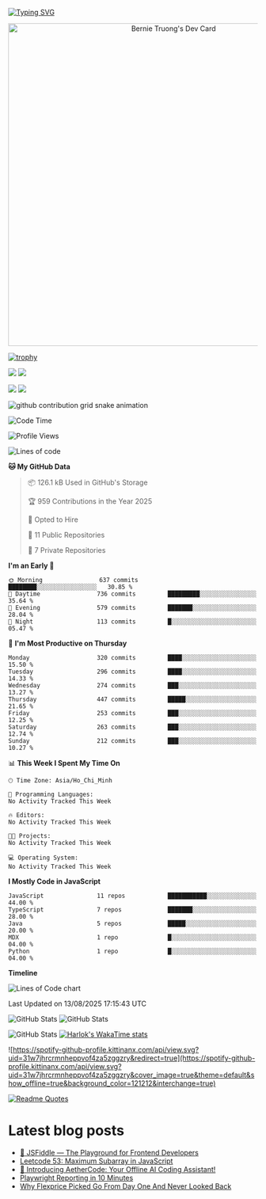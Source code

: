 [![Typing SVG](https://readme-typing-svg.demolab.com?font=Fira+Code&pause=1000&color=F37022&center=true&vCenter=true&random=true&width=435&lines=A+Senior+Student+at+FPT+University;A+Member+of+Japanese+Software+Club;A+Passionate+and+Curiosity+Developer)](https://git.io/typing-svg)

<div align="center">
   <a href="https://app.daily.dev/bernietruong">
      <img src="./devcard.png" width="652" alt="Bernie Truong's Dev Card"/>
   </a>
</div>

[![trophy](https://github-profile-trophy.vercel.app/?username=i-am-truong&theme=buddhism)](https://github.com/ryo-ma/github-profile-trophy)

![](https://raw.githubusercontent.com/i-am-truong/i-am-truong/master/generated/languages.svg#gh-dark-mode-only)
![](https://raw.githubusercontent.com/i-am-truong/i-am-truong/master/generated/overview.svg#gh-dark-mode-only)

![](https://raw.githubusercontent.com/i-am-truong/i-am-truong/master/generated/overview.svg#gh-light-mode-only)
![](https://raw.githubusercontent.com/i-am-truong/i-am-truong/master/generated/languages.svg#gh-light-mode-only)

<picture>
  <source
    media="(prefers-color-scheme: dark)"
    srcset="https://raw.githubusercontent.com/i-am-truong/i-am-truong/output/github-contribution-grid-snake-dark.svg"
  />
  <source
    media="(prefers-color-scheme: light)"
    srcset="https://raw.githubusercontent.com/i-am-truong/i-am-truong/output/github-contribution-grid-snake.svg"
  />
  <img
    alt="github contribution grid snake animation"
    src="https://raw.githubusercontent.com/i-am-truong/i-am-truong/output/github-contribution-grid-snake.svg"
  />
</picture>

<!--START_SECTION:waka-->
![Code Time](http://img.shields.io/badge/Code%20Time-14%20hrs%2031%20mins-blue)

![Profile Views](http://img.shields.io/badge/Profile%20Views-630-blue)

![Lines of code](https://img.shields.io/badge/From%20Hello%20World%20I%27ve%20Written-667.5%20thousand%20lines%20of%20code-blue)

**🐱 My GitHub Data** 

> 📦 126.1 kB Used in GitHub's Storage 
 > 
> 🏆 959 Contributions in the Year 2025
 > 
> 💼 Opted to Hire
 > 
> 📜 11 Public Repositories 
 > 
> 🔑 7 Private Repositories 
 > 
**I'm an Early 🐤** 

```text
🌞 Morning                637 commits         ████████░░░░░░░░░░░░░░░░░   30.85 % 
🌆 Daytime                736 commits         █████████░░░░░░░░░░░░░░░░   35.64 % 
🌃 Evening                579 commits         ███████░░░░░░░░░░░░░░░░░░   28.04 % 
🌙 Night                  113 commits         █░░░░░░░░░░░░░░░░░░░░░░░░   05.47 % 
```
📅 **I'm Most Productive on Thursday** 

```text
Monday                   320 commits         ████░░░░░░░░░░░░░░░░░░░░░   15.50 % 
Tuesday                  296 commits         ████░░░░░░░░░░░░░░░░░░░░░   14.33 % 
Wednesday                274 commits         ███░░░░░░░░░░░░░░░░░░░░░░   13.27 % 
Thursday                 447 commits         █████░░░░░░░░░░░░░░░░░░░░   21.65 % 
Friday                   253 commits         ███░░░░░░░░░░░░░░░░░░░░░░   12.25 % 
Saturday                 263 commits         ███░░░░░░░░░░░░░░░░░░░░░░   12.74 % 
Sunday                   212 commits         ███░░░░░░░░░░░░░░░░░░░░░░   10.27 % 
```


📊 **This Week I Spent My Time On** 

```text
🕑︎ Time Zone: Asia/Ho_Chi_Minh

💬 Programming Languages: 
No Activity Tracked This Week

🔥 Editors: 
No Activity Tracked This Week

🐱‍💻 Projects: 
No Activity Tracked This Week

💻 Operating System: 
No Activity Tracked This Week
```

**I Mostly Code in JavaScript** 

```text
JavaScript               11 repos            ███████████░░░░░░░░░░░░░░   44.00 % 
TypeScript               7 repos             ███████░░░░░░░░░░░░░░░░░░   28.00 % 
Java                     5 repos             █████░░░░░░░░░░░░░░░░░░░░   20.00 % 
MDX                      1 repo              █░░░░░░░░░░░░░░░░░░░░░░░░   04.00 % 
Python                   1 repo              █░░░░░░░░░░░░░░░░░░░░░░░░   04.00 % 
```



**Timeline**

![Lines of Code chart](https://raw.githubusercontent.com/i-am-truong/i-am-truong/master/assets/bar_graph.png)


 Last Updated on 13/08/2025 17:15:43 UTC
<!--END_SECTION:waka-->

![GitHub Stats](https://github-readme-stats.vercel.app/api?username=i-am-truong&show=reviews,discussions_started,discussions_answered,prs_merged,prs_merged_percentage&theme=ambient_gradient&rank_icon=percentile&show_icons=true&include_all_commits=true&hide_border=true&count_private=true)
![GitHub Stats](https://streak-stats.demolab.com?user=i-am-truong&theme=ambient_gradient&hide_border=true)

![GitHub Stats](https://github-readme-stats.vercel.app/api/top-langs/?username=i-am-truong&theme=ambient_gradient&show_icons=true&hide_border=true&layout=compact)
[![Harlok's WakaTime stats](https://github-readme-stats.vercel.app/api/wakatime?username=iamtruong&theme=ambient_gradient&layout=compact&custom_title=Bernie%20Truong's%20WakaTime%20Stats)](https://github.com/anuraghazra/github-readme-stats)

![https://spotify-github-profile.kittinanx.com/api/view.svg?uid=31w7jhrcrmnheppvof4za5zggzry&redirect=true](https://spotify-github-profile.kittinanx.com/api/view.svg?uid=31w7jhrcrmnheppvof4za5zggzry&cover_image=true&theme=default&show_offline=true&background_color=121212&interchange=true)

[![Readme Quotes](https://quotes-github-readme.vercel.app/api?type=horizontal&theme=github_blue)](https://github.com/piyushsuthar/github-readme-quotes)


# Latest blog posts
<!-- BLOG-POST-LIST:START -->
- [🧪 JSFiddle — The Playground for Frontend Developers](https://dev.to/ml318097/jsfiddle-the-playground-for-frontend-developers-1g21)
- [Leetcode 53: Maximum Subarray in JavaScript](https://dev.to/tochi_/leetcode-53-maximum-subarray-in-javascript-2ln6)
- [🚀 Introducing AetherCode: Your Offline AI Coding Assistant!](https://dev.to/prit_patel_3847364eb3f973/introducing-aethercode-your-offline-ai-coding-assistant-39ig)
- [Playwright Reporting in 10 Minutes](https://dev.to/testdino/playwright-reporting-in-10-minutes-267o)
- [Why Flexprice Picked Go From Day One And Never Looked Back](https://dev.to/flexprice_8116ed925/why-flexprice-picked-go-from-day-one-and-never-looked-back-4438)
<!-- BLOG-POST-LIST:END -->

<!-- START gadpp -->
